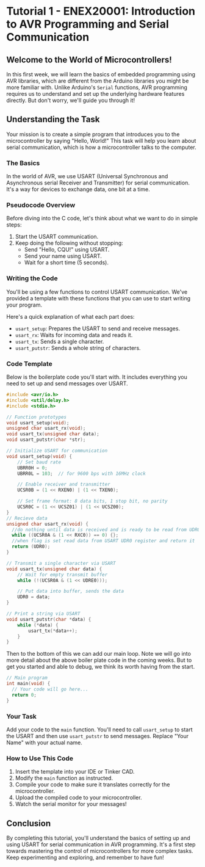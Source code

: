 # Tutorial 1 - ENEX20001: Introduction to AVR Programming and Serial Communication

## Welcome to the World of Microcontrollers!

In this first week, we will learn the basics of embedded programming using AVR libraries, which are different from the Arduino libraries you might be more familiar with. Unlike Arduino's `Serial` functions, AVR programming requires us to understand and set up the underlying hardware features directly. But don't worry, we'll guide you through it!

## Understanding the Task

Your mission is to create a simple program that introduces you to the microcontroller by saying "Hello, World!" This task will help you learn about serial communication, which is how a microcontroller talks to the computer.

### The Basics

In the world of AVR, we use USART (Universal Synchronous and Asynchronous serial Receiver and Transmitter) for serial communication. It's a way for devices to exchange data, one bit at a time.

### Pseudocode Overview

Before diving into the C code, let's think about what we want to do in simple steps:

1. Start the USART communication.
2. Keep doing the following without stopping:
   - Send "Hello, CQU!" using USART.
   - Send your name using USART.
   - Wait for a short time (5 seconds).

### Writing the Code

You'll be using a few functions to control USART communication. We've provided a template with these functions that you can use to start writing your program.

Here's a quick explanation of what each part does:

- `usart_setup`: Prepares the USART to send and receive messages.
- `usart_rx`: Waits for incoming data and reads it.
- `usart_tx`: Sends a single character.
- `usart_putstr`: Sends a whole string of characters.

### Code Template

Below is the boilerplate code you'll start with. It includes everything you need to set up and send messages over USART.

```c
#include <avr/io.h>
#include <util/delay.h>
#include <stdio.h>

// Function prototypes
void usart_setup(void);
unsigned char usart_rx(void);
void usart_tx(unsigned char data);
void usart_putstr(char *str);

// Initialize USART for communication
void usart_setup(void) {
    // Set baud rate
    UBRR0H = 0;
    UBRR0L = 103;  // for 9600 bps with 16MHz clock

    // Enable receiver and transmitter
    UCSR0B = (1 << RXEN0) | (1 << TXEN0);

    // Set frame format: 8 data bits, 1 stop bit, no parity
    UCSR0C = (1 << UCSZ01) | (1 << UCSZ00);
}
// Recieve data
unsigned char usart_rx(void) {
  //do nothing until data is received and is ready to be read from UDR0; wait for USART RX Complete flag
  while ((UCSR0A & (1 << RXC0)) == 0) {};
  //when flag is set read data from USART UDR0 register and return it
  return (UDR0);
}

// Transmit a single character via USART
void usart_tx(unsigned char data) {
    // Wait for empty transmit buffer
    while (!(UCSR0A & (1 << UDRE0)));

    // Put data into buffer, sends the data
    UDR0 = data;
}

// Print a string via USART
void usart_putstr(char *data) {
    while (*data) {
        usart_tx(*data++);
    }
}
```

Then to the bottom of this we can add our main loop. Note we will go into more detail about the above boiler plate code in the coming weeks. But to get you started and able to debug, we think its worth having from the start.
```c
// Main program
int main(void) {
  // Your code will go here...
  return 0;
}
```

### Your Task

Add your code to the `main` function. You'll need to call `usart_setup` to start the USART and then use `usart_putstr` to send messages. Replace "Your Name" with your actual name.

### How to Use This Code

1. Insert the template into your IDE or Tinker CAD.
2. Modify the `main` function as instructed.
3. Compile your code to make sure it translates correctly for the microcontroller.
4. Upload the compiled code to your microcontroller.
5. Watch the serial monitor for your messages!

## Conclusion

By completing this tutorial, you'll understand the basics of setting up and using USART for serial communication in AVR programming. It's a first step towards mastering the control of microcontrollers for more complex tasks. Keep experimenting and exploring, and remember to have fun!
